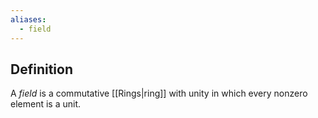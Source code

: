 ```yaml
---
aliases:
  - field
---
```

## Definition

A _field_ is a commutative [[Rings|ring]] with unity in which every nonzero element is a unit.